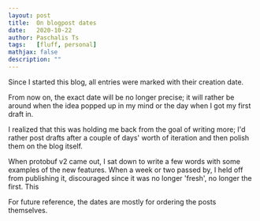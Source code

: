 ```yaml
---
layout: post
title:  On blogpost dates
date:   2020-10-22
author: Paschalis Ts
tags:   [fluff, personal]
mathjax: false
description: ""  
---
```


Since I started this blog, all entries were marked with their creation date.

From now on, the exact date will be no longer precise; it will rather be around when the idea popped up in my mind or the day when I got my first draft in.

I realized that this was holding me back from the goal of writing more; I'd rather post drafts after a couple of days' worth of iteration and then polish them on the blog itself.

When protobuf v2 came out, I sat down to write a few words with some examples of the new features. When a week or two passed by, I held off from publishing it, discouraged since it was no longer 'fresh', no longer the first. This 

For future reference, the dates are mostly for ordering the posts themselves.